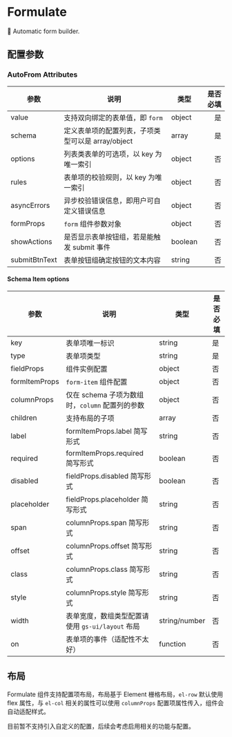 # Formulate

:rocket: Automatic form builder.

## 配置参数

### AutoFrom Attributes

| 参数          | 说明                                              | 类型    | 是否必填 |
| ------------- | ------------------------------------------------- | ------- | -------: |
| value         | 支持双向绑定的表单值，即 `form`                   | object  |       是 |
| schema    | 定义表单项的配置列表，子项类型可以是 array/object | array   |       是 |
| options       | 列表类表单的可选项，以 key 为唯一索引             | object  |       否 |
| rules         | 表单项的校验规则，以 key 为唯一索引               | object  |       否 |
| asyncErrors   | 异步校验错误信息，即用户可自定义错误信息          | object  |       否 |
| formProps     | `form` 组件参数对象                               | object  |       否 |
| showActions   | 是否显示表单按钮组，若是能触发 submit 事件        | boolean |       否 |
| submitBtnText | 表单按钮组确定按钮的文本内容                      | string  |       否 |

#### Schema Item options

| 参数          | 说明                                                | 类型          | 是否必填 |
| ------------- | --------------------------------------------------- | ------------- | -------- |
| key           | 表单项唯一标识                                      | string        | 是       |
| type          | 表单项类型                                          | string        | 是       |
| fieldProps    | 组件实例配置                                        | object        | 否       |
| formItemProps | `form-item` 组件配置                                | object        | 否       |
| columnProps   | 仅在 schema 子项为数组时，`column` 配置列的参数 | object        | 否       |
| children      | 支持布局的子项                                      | array         | 否       |
| label         | formItemProps.label 简写形式                        | string        | 否       |
| required      | formItemProps.required 简写形式                     | boolean       | 否       |
| disabled      | fieldProps.disabled 简写形式                        | boolean       | 否       |
| placeholder   | fieldProps.placeholder 简写形式                     | string        | 否       |
| span          | columnProps.span 简写形式                           | string        | 否       |
| offset        | columnProps.offset 简写形式                         | string        | 否       |
| class         | columnProps.class 简写形式                          | string        | 否       |
| style         | columnProps.style 简写形式                          | string        | 否       |
| width         | 表单宽度，数组类型配置请使用 `gs-ui/layout` 布局    | string/number | 否       |
| on            | 表单项的事件（适配性不太好）                        | function      | 否       |

## 布局

Formulate 组件支持配置项布局，布局基于 Element 栅格布局，`el-row` 默认使用 flex 属性，与 `el-col` 相关的属性可以使用 `columnProps` 配置项属性传入，组件会自动适配样式。

目前暂不支持引入自定义的配置，后续会考虑启用相关的功能与配置。
